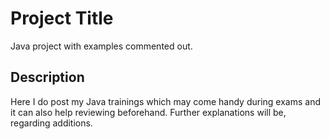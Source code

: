 # Project Title

Java project with examples commented out.

## Description

Here I do post my Java trainings which may come handy during exams and it can also help reviewing beforehand.
Further explanations will be, regarding additions.
